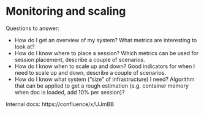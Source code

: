 # Monitoring and scaling

Questions to answer:

* How do I get an overview of my system?
  What metrics are interesting to look at?
* How do I know where to place a session?
  Which metrics can be used for session placement, describe a couple of scenarios.
* How do I know when to scale up and down?
  Good indicators for when I need to scale up and down, describe a couple of scenarios.
* How do I know what system (“size” of infrastructure) I need?
  Algorithm that can be applied to get a rough estimation (e.g. container memory when doc is loaded, add 10% per session)?

Internal docs: https://confluence/x/UJmBB
